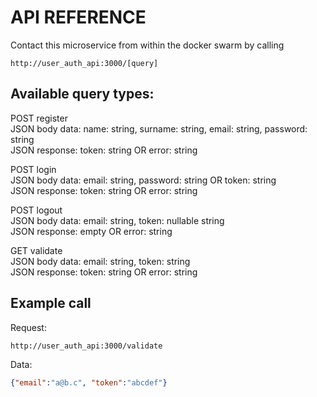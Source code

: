 # API REFERENCE

Contact this microservice from within the docker swarm by
calling

`
http://user_auth_api:3000/[query]
`

## Available query types:

POST register\
JSON body data: name: string, surname: string, email: string, password: string\
JSON response: token: string OR error: string

POST login\
JSON body data: email: string, password: string OR token: string\
JSON response: token: string OR error: string

POST logout\
JSON body data: email: string, token: nullable string\
JSON response: empty OR error: string

GET validate\
JSON body data: email: string, token: string\
JSON response: token: string OR error: string

## Example call

Request:

`
http://user_auth_api:3000/validate
`

Data:

```json
{"email":"a@b.c", "token":"abcdef"}
```
